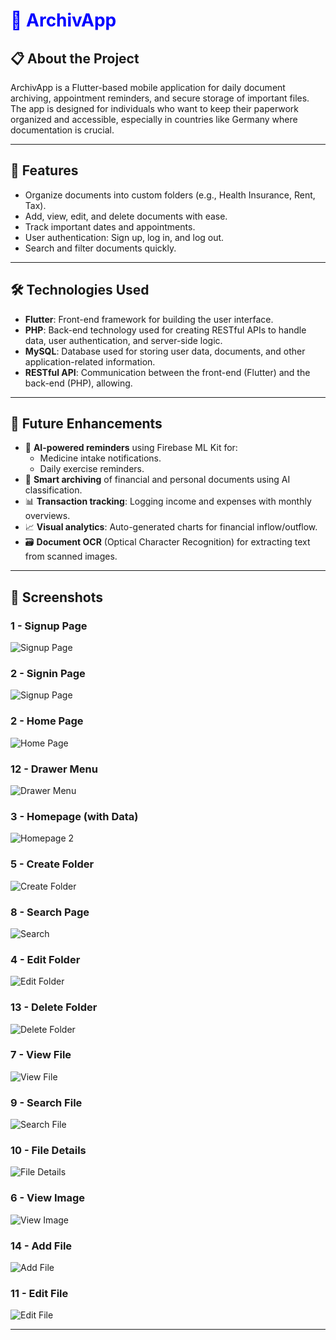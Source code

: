 <h1 style="color:blue; font-weight:bold;">📂 ArchivApp</h1>

## 📋 About the Project  
ArchivApp is a Flutter-based mobile application for daily document archiving, appointment reminders, and secure storage of important files. The app is designed for individuals who want to keep their paperwork organized and accessible, especially in countries like Germany where documentation is crucial.

---

## 🚀 Features
- Organize documents into custom folders (e.g., Health Insurance, Rent, Tax).
- Add, view, edit, and delete documents with ease.
- Track important dates and appointments.
- User authentication: Sign up, log in, and log out.
- Search and filter documents quickly.

---

## 🛠️ Technologies Used
- **Flutter**: Front-end framework for building the user interface.
- **PHP**: Back-end technology used for creating RESTful APIs to handle data, user authentication, and server-side logic.
- **MySQL**: Database used for storing user data, documents, and other application-related information.
- **RESTful API**: Communication between the front-end (Flutter) and the back-end (PHP), allowing.

---

## 🔮 Future Enhancements

- 🤖 **AI-powered reminders** using Firebase ML Kit for:
  - Medicine intake notifications.
  - Daily exercise reminders.
- 🧾 **Smart archiving** of financial and personal documents using AI classification.
- 📊 **Transaction tracking**: Logging income and expenses with monthly overviews.
- 📈 **Visual analytics**: Auto-generated charts for financial inflow/outflow.
- 🗃️ **Document OCR** (Optical Character Recognition) for extracting text from scanned images.

---
## 📱 Screenshots

### 1 - **Signup Page**  
![Signup Page](https://github.com/AhmadAmmar2022/ArchivApp/blob/main/frontend/Screenschots_Archive/signup.png)


### 2 - **Signin Page**  
![Signup Page](https://github.com/AhmadAmmar2022/ArchivApp/blob/main/frontend/Screenschots_Archive/singin.png)


### 2 - **Home Page**  
![Home Page](https://github.com/AhmadAmmar2022/ArchivApp/blob/main/frontend/Screenschots_Archive/homepage.png)


### 12 - **Drawer Menu**  
![Drawer Menu](https://github.com/AhmadAmmar2022/ArchivApp/blob/main/frontend/Screenschots_Archive/Drawer%20Menu.png)

### 3 - **Homepage (with Data)**  
![Homepage 2](https://github.com/AhmadAmmar2022/ArchivApp/blob/main/frontend/Screenschots_Archive/homepage%202.png)

### 5 - **Create Folder**  
![Create Folder](https://github.com/AhmadAmmar2022/ArchivApp/blob/main/frontend/Screenschots_Archive/creat%20folder.png)

### 8 - **Search Page**  
![Search](https://github.com/AhmadAmmar2022/ArchivApp/blob/main/frontend/Screenschots_Archive/Search.png)

### 4 - **Edit Folder**  
![Edit Folder](https://github.com/AhmadAmmar2022/ArchivApp/blob/main/frontend/Screenschots_Archive/edit%20folder.png)

### 13 - **Delete Folder**  
![Delete Folder](https://github.com/AhmadAmmar2022/ArchivApp/blob/main/frontend/Screenschots_Archive/Delete%20Folder.png)


### 7 - **View File**  
![View File](https://github.com/AhmadAmmar2022/ArchivApp/blob/main/frontend/Screenschots_Archive/View%20File.png)



### 9 - **Search File**  
![Search File](https://github.com/AhmadAmmar2022/ArchivApp/blob/main/frontend/Screenschots_Archive/Search%20File.png)

### 10 - **File Details**  
![File Details](https://github.com/AhmadAmmar2022/ArchivApp/blob/main/frontend/Screenschots_Archive/File%20Detials.png)
### 6 - **View Image**  
![View Image](https://github.com/AhmadAmmar2022/ArchivApp/blob/main/frontend/Screenschots_Archive/View%20Image.png)

### 14 - **Add File**  
![Add File](https://github.com/AhmadAmmar2022/ArchivApp/blob/main/frontend/Screenschots_Archive/Add%20File.png)

### 11 - **Edit File**  
![Edit File](https://github.com/AhmadAmmar2022/ArchivApp/blob/main/frontend/Screenschots_Archive/Edit%20File.png)






---
